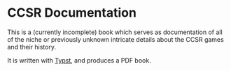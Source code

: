 # CCSR Documentation

This is a (currently incomplete)
book which serves as documentation
of all of the niche or previously unknown intricate details about the CCSR games and their history.

It is written with [Typst](https://typst.app/), and produces a PDF book.